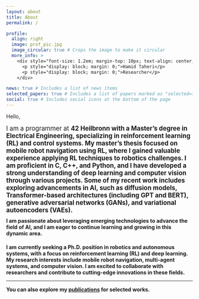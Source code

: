 ```yaml
---
layout: about
title: About
permalink: /

profile:
  align: right
  image: prof_pic.jpg
  image_circular: true # Crops the image to make it circular
  more_info: >
    <div style="font-size: 1.2em; margin-top: 10px; text-align: center;">
      <p style="display: block; margin: 0;">Hamid Taheri</p>
      <p style="display: block; margin: 0;">Researcher</p>
    </div>

news: true # Includes a list of news items
selected_papers: true # Includes a list of papers marked as "selected={true}"
social: true # Includes social icons at the bottom of the page
---
```


Hello,

<div style="font-size: 1.2em; margin-top: 10px;">
  I am a programmer at <strong>42 Heilbronn<strong> with a Master’s degree in Electrical Engineering, specializing in <strong>reinforcement learning (RL)<strong> and <strong>control systems<strong>. My master’s thesis focused on <strong>mobile robot navigation using RL<strong>, where I gained valuable experience applying RL techniques to robotics challenges.
  I am proficient in <strong>C</strong>, <strong>C++</strong>, and <strong>Python</strong>, and I have developed a strong understanding of <strong>deep learning</strong> and <strong>computer vision</strong> through various projects. Some of my recent work includes exploring advancements in AI, such as <strong>diffusion models</strong>, <strong>Transformer-based architectures</strong> (including GPT and BERT), <strong>generative adversarial networks (GANs)</strong>, and <strong>variational autoencoders (VAEs)</strong>.
</div>

<p style="margin-top: 10px;">
  I am passionate about leveraging emerging technologies to advance the field of AI, and I am eager to continue learning and growing in this dynamic area. 
</p>

<div style="margin-top: 20px;">
  I am currently seeking a Ph.D. position in <strong>robotics and autonomous systems</strong>, with a focus on <strong>reinforcement learning (RL)</strong> and <strong>deep learning</strong>. My research interests include <strong>mobile robot navigation</strong>, <strong>multi-agent systems</strong>, and <strong>computer vision</strong>. I am excited to collaborate with researchers and contribute to cutting-edge innovations in these fields.
</div>

---

You can also explore my [publications](https://hamidthri.github.io/publications/) for selected works.
